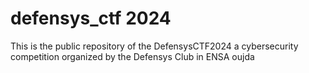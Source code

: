 # defensys_ctf 2024

This is the public repository of the DefensysCTF2024 a cybersecurity competition organized by the Defensys Club in ENSA oujda
